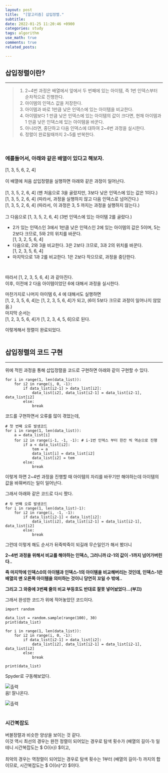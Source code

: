 ```yaml
---
layout: post
title:  "[알고리즘] 삽입정렬."
subtitle:   
date: 2022-01-25 11:20:46 +0900
categories: study
tags: algorithm
use_math: true
comments: true
related_posts:

---
```


## 삽입정렬이란?<br/>
---
> 1. 2~4번 과정은 배열에서 앞에서 두 번째에 있는 아이템, 즉 1번 인덱스부터 순차적으로 진행한다.
> 2. 아이템의 인덱스 값을 저장한다.
> 3. 아이템과 바로 1만큼 낮은 인덱스에 있는 아이템을 비교한다.
> 4. 아이템보다 1 만큼 낮은 인덱스에 있는 아이템의 값이 크다면, 현재 아이템과 1 만큼 낮은 인덱스에 있는 아이템을 바꾼다.
> 5. 아니라면, 중단하고 다음 인덱스에 대하여 2~4번 과정을 실시한다.
> 6. 정렬이 완료될때까지 2~5를 반복한다.

<br/>

### 에를들어서, 아래와 같은 배열이 있다고 해보자.<br/>
[1, 3, 5, 6, 2, 4]<br/>
<br/>
이 배열에 처음 삽입정렬을 실행하면 아래와 같은 과정이 일어난다.<br/>
<br/>
[1, 3, 5, 2, 6, 4] (맨 처음으로 3을 골랐지만, 3보다 낮은 인덱스에 있는 값은 1이다.)<br/>
[1, 3, 5, 2, 6, 4] (따라서, 과정을 실행하지 않고 다음 인덱스로 넘어간다.)<br/>
[1, 3, 5, 2, 6, 4] (따라서, 이 과정은 3, 5 까지는 과정을 실행하지 않는다.)<br/>
<br/>
그 다음으로 [1, 3, 5, 2, 6, 4] (3번 인덱스에 있는 아이템 2를 골랐다.)<br/>

- 2가 있는 인덱스인 3에서 1만큼 낮은 인덱스인 2에 있는 아이템의 값은 5이며, 5는 2보다 크므로, 5와 2의 위치를 바꾼다.<br/>
[1, 3, 2, 5, 6, 4]
- 다음으로, 2와 3을 비교한다. 3은 2보다 크므로, 3과 2의 위치를 바꾼다.<br/>
[1, 2, 3, 5, 6, 4]
- 마지막으로 1과 2를 비교한다. 1은 2보다 작으므로, 과정을 중단한다.<br/>
<br/>

따라서 [1, 2, 3, 5, 6, 4] 과 같아진다.<br/>
이후, 이전에 2 다음 아이템이었던 6에 대해서 과정을 실시한다.<br/>

마찬가지로 나머지 아이템 6, 4 에 대해서도 실행하면<br/>
[1, 2, 3, 5, 6, 4]는 [1, 2, 3, 5, 6, 4]가 되고, (6이 5보다 크므로 과정이 일어나지 않았음.)<br/>
마지막 순서는<br/>
[1, 2, 3, 5, 6, 4]가 [1, 2, 3, 4, 5, 6]으로 된다.

이렇게해서 정렬이 완료되었다.<br/>
<br/>

## 삽입정렬의 코드 구현<br/>
---
위에 적힌 과정을 통해 삽입정렬을 코드로 구현하면 아래와 같이 구현할 수 있다.

```
for i in range(1, len(data_list)):
    for i2 in range(i, 0, -1):
        if data_list[i2-1] > data_list[i2]:
            data_list[i2], data_list[i2-1] = data_list[i2-1], data_list[i2]
        else:
            break
```

코드를 구현하면서 오류를 많이 겪었는데,<br/>
```
# 첫 번째 오류 발생코드
for i in range(1, len(data_list)):
    a = data_list[i]
    for i2 in range(i-1, -1, -1): # i-1번 인덱스 부터 한칸 씩 역순으로 진행
        if a < data_list[i2]:
            tem = a
            data_list[i] = data_list[i2]
            data_list[i2] = tem
        else:
            break
```
이렇게 하면 2~4번 과정을 진행할 때 아이템의 자리를 바꾸기만 해야하는데 아이템의 값을 바꿔버리는 일이 일어난다.<br/>

그래서 아래와 같은 코드로 다시 짰다.<br/>
```
# 두 번째 오류 발생코드
for i in range(1, len(data_list)-1):
    for i2 in range(i, -1, -1):
        if data_list[i2-1] < data_list[i2]:
            data_list[i2], data_list[i2-1] = data_list[i2-1], data_list[i2]
        else:
            break
```
그런데 이렇게 해도 순서가 뒤죽박죽이 되길래 무슨일인가 해서 봤더니<br/>

**2~4번 과정을 위해서 비교를 해야하는 인덱스, 그러니까 i2-1의 값이 -1까지 넘어가버린다..**<br/>

**즉 마지막에 인덱스0의 아이템과 인덱스-1의 아이템을 비교해버리는 것인데, 인덱스-1은 배열의 맨 오른쪽 아이템을 의미하는 것이니 당연히 꼬일 수 밖에..**

**그리고 그 와중에 3번째 줄의 비교 부등호도 반대로 잘못 넣어놨었다...(부끄)**

그래서 완성한 코드가 위에 적어놓았던 코드이다.

```
import random

data_list = random.sample(range(100), 30)
print(data_list)

for i in range(1, len(data_list)):
    for i2 in range(i, 0, -1):
        if data_list[i2-1] > data_list[i2]:
            data_list[i2], data_list[i2-1] = data_list[i2-1], data_list[i2]
        else:
            break

print(data_list)
```
Spyder로 구동해보았다.<br/>

![출력](https://github.com/wookikim95/wookikim95.github.io/blob/main/assets/img/study/algorithm/2022-01-25_insert_1.jpg?raw=true)
<br/>
음! 잘나온다.

![출력](https://github.com/wookikim95/wookikim95.github.io/blob/main/assets/img/study/algorithm/2022-01-25_insert_2.jpg?raw=true)
<br/>
<br/>
### 시간복잡도<br/>

버블정렬과 비슷한 양상을 보이는 것 같다.<br/>
이것 역시 최선의 경우는 완전 정렬이 되어있는 경우로 탐색 횟수가 (배열의 길이-1) 일테니
시간복잡도는 $ O({n}) $이고, <br/>
<br/>
최악의 경우는 역정렬이 되어있는 경우로 탐색 횟수는 1부터 (배열의 길이-1) 까지의 합이므로,
시간복잡도는 $ O({n}^2) $이다.<br/>







